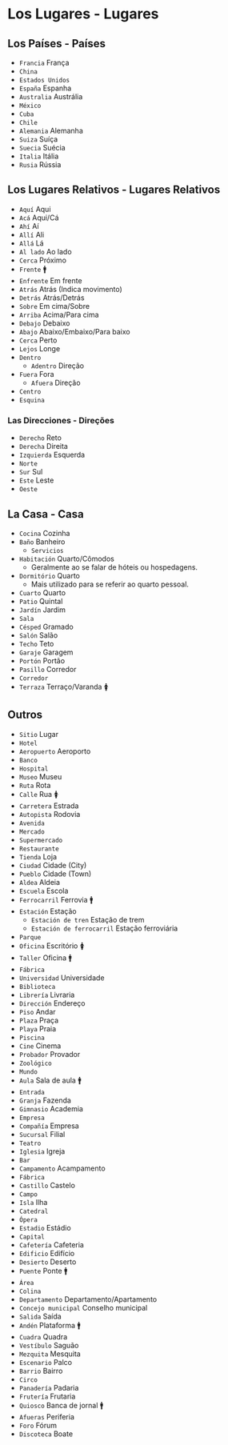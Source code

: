 # Los Lugares - Lugares

## Los Países - Países

-   `Francia` França
-   `China`
-   `Estados Unidos`
-   `España` Espanha
-   `Australia` Austrália
-   `México`
-   `Cuba`
-   `Chile`
-   `Alemania` Alemanha
-   `Suiza` Suíça
-   `Suecia` Suécia
-   `Italia` Itália
-   `Rusia` Rússia

## Los Lugares Relativos - Lugares Relativos

-   `Aquí` Aqui
-   `Acá` Aqui/Cá
-   `Ahí` Aí
-   `Allí` Ali
-   `Allá` Lá
-   `Al lado` Ao lado
-   `Cerca` Próximo
-   `Frente` 🚹
-   `Enfrente` Em frente
-   `Atrás` Atrás (Indica movimento)
-   `Detrás` Atrás/Detrás
-   `Sobre` Em cima/Sobre
-   `Arriba` Acima/Para cima
-   `Debajo` Debaixo
-   `Abajo` Abaixo/Embaixo/Para baixo
-   `Cerca` Perto
-   `Lejos` Longe
-   `Dentro`
    -   `Adentro` Direção
-   `Fuera` Fora
    -   `Afuera` Direção
-   `Centro`
-   `Esquina`

### Las Direcciones - Direções

-   `Derecho` Reto
-   `Derecha` Direita
-   `Izquierda` Esquerda
-   `Norte`
-   `Sur` Sul
-   `Este` Leste
-   `Oeste`

## La Casa - Casa

-   `Cocina` Cozinha
-   `Baño` Banheiro
    -   `Servicios`
-   `Habitación` Quarto/Cômodos
    -   Geralmente ao se falar de hóteis ou hospedagens.
-   `Dormitório` Quarto
    -   Mais utilizado para se referir ao quarto pessoal.
-   `Cuarto` Quarto
-   `Patio` Quintal
-   `Jardín` Jardim
-   `Sala`
-   `Césped` Gramado
-   `Salón` Salão
-   `Techo` Teto
-   `Garaje` Garagem
-   `Portón` Portão
-   `Pasillo` Corredor
-   `Corredor`
-   `Terraza` Terraço/Varanda 🚺

## Outros

-   `Sitio` Lugar
-   `Hotel`
-   `Aeropuerto` Aeroporto
-   `Banco`
-   `Hospital`
-   `Museo` Museu
-   `Ruta` Rota
-   `Calle` Rua 🚺
-   `Carretera` Estrada
-   `Autopista` Rodovia
-   `Avenida`
-   `Mercado`
-   `Supermercado`
-   `Restaurante`
-   `Tienda` Loja
-   `Ciudad` Cidade (City)
-   `Pueblo` Cidade (Town)
-   `Aldea` Aldeia
-   `Escuela` Escola
-   `Ferrocarril` Ferrovia 🚹
-   `Estación` Estação
    -   `Estación de tren` Estação de trem
    -   `Estación de ferrocarril` Estação ferroviária
-   `Parque`
-   `Oficina` Escritório 🚺
-   `Taller` Oficina 🚹
-   `Fábrica`
-   `Universidad` Universidade
-   `Biblioteca`
-   `Librería` Livraria
-   `Dirección` Endereço
-   `Piso` Andar
-   `Plaza` Praça
-   `Playa` Praia
-   `Piscina`
-   `Cine` Cinema
-   `Probador` Provador
-   `Zoológico`
-   `Mundo`
-   `Aula` Sala de aula 🚹
-   `Entrada`
-   `Granja` Fazenda
-   `Gimnasio` Academia
-   `Empresa`
-   `Compañía` Empresa
-   `Sucursal` Filial
-   `Teatro`
-   `Iglesia` Igreja
-   `Bar`
-   `Campamento` Acampamento
-   `Fábrica`
-   `Castillo` Castelo
-   `Campo`
-   `Isla` Ilha
-   `Catedral`
-   `Ópera`
-   `Estadio` Estádio
-   `Capital`
-   `Cafetería` Cafeteria
-   `Edificio` Edifício
-   `Desierto` Deserto
-   `Puente` Ponte 🚹
-   `Área`
-   `Colina`
-   `Departamento` Departamento/Apartamento
-   `Concejo municipal` Conselho municipal
-   `Salida` Saída
-   `Andén` Plataforma 🚹
-   `Cuadra` Quadra
-   `Vestíbulo` Saguão
-   `Mezquita` Mesquita
-   `Escenario` Palco
-   `Barrio` Bairro
-   `Circo`
-   `Panadería` Padaria
-   `Frutería` Frutaria
-   `Quiosco` Banca de jornal 🚹
-   `Afueras` Periferia
-   `Foro` Fórum
-   `Discoteca` Boate

